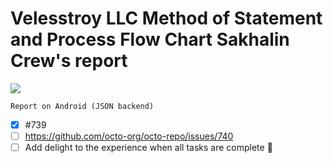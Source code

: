 # Velesstroy LLC Method of Statement and Process Flow Chart Sakhalin Crew's report

![](https://github.com/petrzavadski/report/blob/main/image.jpg?raw=true)

`Report on Android (JSON backend)`
- [x] #739
- [ ] https://github.com/octo-org/octo-repo/issues/740
- [ ] Add delight to the experience when all tasks are complete :tada:
